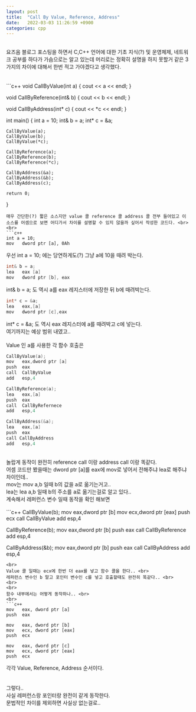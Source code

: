```yaml
---
layout: post
title:  "Call By Value, Reference, Address"
date:   2022-03-03 11:26:59 +0900
categories: cpp
---
```


<br>
요즈음 블로그 포스팅을 하면서 C,C++ 언어에 대한 기초 지식(?) 및 운영체제, 네트워크 공부를 하다가 가슴으로는 알고 있는데 머리로는 정확히 설명을 하지 못할거 같은 3가지의 차이에 대해서 한번 적고 가야겠다고 생각했다. <br>

<br>
<br>
```c++
void CallByValue(int a) {
	cout << a << endl;
}

void CallByReference(int& b) {
	cout << b << endl;
}

void CallByAddress(int* c) {
	cout << *c << endl;
}


int main()
{
	int a = 10;
	int& b = a;
	int* c = &a;

	CallByValue(a);
	CallByValue(b);
	CallByValue(*c);

	CallByReference(a);
	CallByReference(b);
	CallByReference(*c);

	CallByAddress(&a);
	CallByAddress(&b);
	CallByAddress(c);

	return 0;	
}
```
매우 간단한(?) 짧은 소스지만 value 콜 reference 콜 address 콜 전부 들어있고 이 소스를 어셈으로 보면 어디가서 차이를 설명할 수 있지 않을까 싶어서 작성한 코드다. <br>
<br>
```c++
int a = 10;
mov   dword ptr [a], 0Ah
```
우선 int a = 10; 에는 당연하게도(?) 그냥 a에 10을 때려 박는다. <br>
```c++
int& b = a;
lea   eax [a]
mov   dword ptr [b], eax
```
int& b = a; 도 역시 a를 eax 레지스터에 저장한 뒤 b에 때려박는다. <br>
```c++
int* c = &a;
lea   eax,[a]
mov   dword ptr [c],eax
```
int* c = &a; 도 역시 eax 레지스터에 a를 때려박고 c에 넣는다. <br>
여기까지는 예상 범위 내였고.. <br>
<br>
Value 인 a를 사용한 각 함수 호출은
```c++
CallByValue(a);
mov   eax,dword ptr [a]
push  eax
call  CallByValue
add   esp,4

CallByReference(a);
lea   eax,[a]
push  eax
call  CallByRefernece
add   esp,4

CallByAddress(&a);
lea   eax,[a]
push  eax
call CallByAddress
add   esp,4
```
<br>
놀랍게 동작이 완전히 reference call 이랑 address call 이랑 똑같다. <br>
어셈 코드만 봤을때는 dword ptr [a]를 eax에 mov로 넣어서 전해주냐 lea로 해주냐 차이인데..<br>
mov는 mov a,b 일때 b의 값을 a로 옮기는거고..<br>
lea는 lea a,b 일때 b의 주소를 a로 옮기는걸로 알고 있다..<br>
계속해서 레퍼런스 변수 일때 동작을 확인 해보면 <br>
<br>
```c++
CallByValue(b);
mov   eax,dword ptr [b]
mov   ecx,dword ptr [eax]
push  ecx
call  CallByValue
add   esp,4

CallByReference(b);
mov   eax,dword ptr [b]
push  eax
call  CallByReference
add   esp,4

CallByAddress(&b);
mov   eax,dword ptr [b]
push  eax
call  CallByAddress
add   esp,4
```
<br>
Value 콜 일때는 ecx에 한번 더 eax를 넣고 함수 콜을 한다.. <br>
레퍼런스 변수인 b 말고 포인터 변수인 c를 넣고 호출할때도 완전히 똑같다.. <br>
<br>
<br>
함수 내부에서는 어떻게 동작하나.. <br>
<br>
```c++
mov   eax, dword ptr [a]
push  eax

mov   eax, dword ptr [b]
mov   ecx, dword ptr [eax]
push  ecx

mov   eax, dword ptr [c]
mov   ecx, dword ptr [eax]
push  ecx

```
각각 Value, Reference, Address 순서이다. <br>
<br>
<br>
그렇다.. <br>
사실 레퍼런스랑 포인터랑 완전이 같게 동작한다. <br>
문법적인 차이를 제외하면 사실상 없는걸로.. <br>




